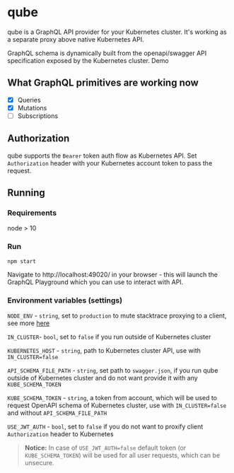 # qube

qube is a GraphQL API provider for your Kubernetes cluster. It's working as a separate proxy above native Kubernetes API.

GraphQL schema is dynamically built from the openapi/swagger API specification exposed by the Kubernetes cluster. Demo 

## What GraphQL primitives are working now

* [x] Queries
* [x] Mutations
* [ ] Subscriptions

## Authorization

qube supports the `Bearer` token auth flow as Kubernetes API. Set `Authorization` header with your Kubernetes account token to pass the request.

## Running

### Requirements

node > 10

### Run

`npm start`

Navigate to http://localhost:49020/ in your browser - this will launch the GraphQL Playground which you can use to interact with API.

### Environment variables (settings)

`NODE_ENV` - `string`, set to `production` to mute stacktrace proxying to a client, see more [here](https://expressjs.com/en/advanced/best-practice-performance.html#set-node_env-to-production)

`IN_CLUSTER`- `bool`, set to `false` if you run outside of Kubernetes cluster

`KUBERNETES_HOST` - `string`, path to Kubernetes cluster API, use with `IN_CLUSTER=false`

`API_SCHEMA_FILE_PATH` - `string`, set path to `swagger.json`, if you run qube outside of Kubernetes cluster and do not want provide it with any `KUBE_SCHEMA_TOKEN`

`KUBE_SCHEMA_TOKEN` - `string`, a token from account, which will be used to request OpenAPI schema of Kubernetes cluster, use with `IN_CLUSTER=false` and without `API_SCHEMA_FILE_PATH`

`USE_JWT_AUTH` - `bool`, set to `false` if you do not want to proxify client `Authorization` header to Kubernetes

> **Notice:** In case of `USE_JWT_AUTH=false` default token (or `KUBE_SCHEMA_TOKEN`) will be used for all user requests, which can be unsecure.
